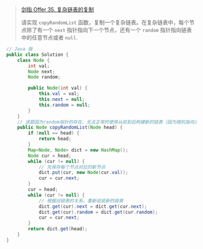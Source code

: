 >[剑指 Offer 35. 复杂链表的复制](https://leetcode-cn.com/problems/fu-za-lian-biao-de-fu-zhi-lcof/)
>
>请实现 ```copyRandomList``` 函数，复制一个复杂链表。在复杂链表中，每个节点除了有一个 ```next``` 指针指向下一个节点，还有一个 ```random``` 指针指向链表中的任意节点或者 ```null```.
>

```java
// Java 版
public class Solution {
    class Node {
        int val;
        Node next;
        Node random;

        public Node(int val) {
            this.val = val;
            this.next = null;
            this.random = null;
        }
    }
    // 该题因为random指针的存在，无法正常的使用从前到后构建新的链表（因为随机指向无法构造，就算构造了，也不对）
    public Node copyRandomList(Node head) {
        if (null == head) {
            return head;
        }
        Map<Node, Node> dict = new HashMap();
        Node cur = head;
        while (cur != null) {
            // 先保存每个节点对应的新节点
            dict.put(cur, new Node(cur.val));
            cur = cur.next;
        }
        cur = head;
        while (cur != null) {
            // 根据旧链表的关系，重新组装新的链表
            dict.get(cur).next = dict.get(cur.next);
            dict.get(cur).random = dict.get(cur.random);
            cur = cur.next;
        }
        return dict.get(head);
    }
}
```